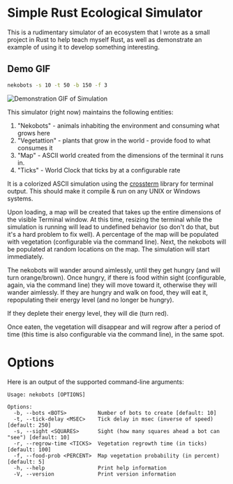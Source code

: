 # Simple Rust Ecological Simulator

This is a rudimentary simulator of an ecosystem that I wrote as a small
project in Rust to help teach myself Rust, as well as demonstrate an example
of using it to develop something interesting.

## Demo GIF

```sh
nekobots -s 10 -t 50 -b 150 -f 3
```

![Demonstration GIF of Simulation](/img/demo.gif)

This simulator (right now) maintains the following entities:

1. "Nekobots" - animals inhabiting the environment and consuming what grows here
2. "Vegetattion" - plants that grow in the world - provide food to what consumes it
3. "Map" - ASCII world created from the dimensions of the terminal it runs in.
4. "Ticks" - World Clock that ticks by at a configurable rate

It is a colorized ASCII simulation using the
[crossterm](https://docs.rs/crossterm/latest/crossterm/index.html) library for
terminal output. This should make it compile & run on any UNIX or Windows systems.

Upon loading, a map will be created that takes up the entire dimensions of the
visible Terminal window. At this time, resizing the terminal while the simulation
is running will lead to undefined behavior (so don't do that, but it's a hard problem
to fix well). A percentage of the map will be populated with vegetation (configurable
via the command line). Next, the nekobots will be populated at random locations on the
map. The simulation will start immediately.

The nekobots will wander around aimlessly, until they get hungry (and will turn
orange/brown). Once hungry, if there is food within sight (configurable, again, via the
command line) they will move toward it, otherwise they will wander aimlessly. If they
are hungry and walk on food, they will eat it, repopulating their energy level (and no
longer be hungry).

If they deplete their energy level, they will die (turn red).

Once eaten, the vegetation will disappear and will regrow after a period of time (this
time is also configurable via the command line), in the same spot.

# Options

Here is an output of the supported command-line arguments:

```
Usage: nekobots [OPTIONS]

Options:
  -b, --bots <BOTS>          Number of bots to create [default: 10]
  -t, --tick-delay <MSEC>    Tick delay in msec (inverse of speed) [default: 250]
  -s, --sight <SQUARES>      Sight (how many squares ahead a bot can "see") [default: 10]
  -r, --regrow-time <TICKS>  Vegetation regrowth time (in ticks) [default: 100]
  -f, --food-prob <PERCENT>  Map vegetation probability (in percent) [default: 5]
  -h, --help                 Print help information
  -V, --version              Print version information
```

